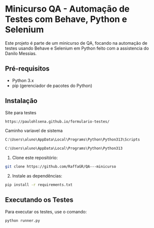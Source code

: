 # Minicurso QA - Automação de Testes com Behave, Python e Selenium

Este projeto é parte de um minicurso de QA, focando na automação de testes usando Behave e Selenium em Python feito com a assistencia do Danilo Messias.

## Pré-requisitos

- Python 3.x
- pip (gerenciador de pacotes do Python)

## Instalação
Site para testes
```bash
https://paulohlsena.github.io/formulario-testes/
```

Caminho variavel de sistema
```bash
C:\Users\aluno\AppData\Local\Programs\Python\Python313\Scripts
```
```bash
C:\Users\aluno\AppData\Local\Programs\Python\Python313
```

1. Clone este repositório:

```bash
git clone https://github.com/RaffaGR/QA---minicurso
```

2. Instale as dependências:
```bash
pip install -r requirements.txt
```

## Executando os Testes

Para executar os testes, use o comando:
```bash
python runner.py
```
